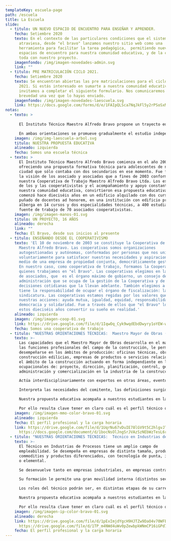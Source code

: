 ```yaml
---
templateKey: escuela-page
path: /escuela
title: La Escuela
slide:
  - titulo: UN NUEVO ESPACIO DE ENCUENTRO PARA ENSEÑAR Y APRENDER.
    fecha: Setiembre 2020
    texto: En el contexto de las particulares condiciones que el sistema educativo
      atraviesa, desde "el bravo" lanzamos nuestro sitio web como una
      herramienta para facilitar la tarea pedagógica,  permitiendo nuevos
      espacios de encuentro para nuestra comunidad educativa, y de la comunidad
      toda con nuestro proyecto.
    imagenfondo: /img/imagen-novedades-admin.svg
    link: ""
  - titulo: PRE MATRICULACIÓN CICLO 2021.
    fecha: Setiembre 2020
    texto: Se encuentran abiertas las pre matriculaciones para el ciclo lectivo
      2021. Si estás interesado en sumarte a nuestra comunidad educativa, te
      invitamos a completar el siguiente formulario. Nos comunicaremos a la
      brevedad una vez que lo hayas enviado.
    imagenfondo: /img/imagen-novedades-laescuela.svg
    link: https://docs.google.com/forms/d/e/1FAIpQLSca7NqJkFl5y2rPSoSxMrPSD--57uBjpjUODdP4rXmy3Z_pKQ/viewform?vc=0&c=0&w=1&flr=0&gxids=7757
notas:
  - texto: >
      
      El Instituto Técnico Maestro Alfredo Bravo propone un trayecto educativo técnico de siete años de duración. Como unidad pedagógica y organizativa nuestra propuesta educativa está constituida por dos Ciclos, siendo el primero de ellos Básico (Primer Ciclo) de tres años de duración y el Segundo Ciclo, de cuatro años de duración, con dos orientaciones: Maestro Mayor de Obras (MMO) e Industria de Procesos (IP).

      En ambas orientaciones se promueve gradualmente el estudio independiente que contribuye al trabajo autogestivo como también se favorecen las prácticas colaborativas, cooperativas y solidarias. Se pone especial énfasis en la correspondencia y articulación teórico-práctica en aras al desarrollo y adquisición de capacidades específicas para el futuro desempeño del técnico
    imagen: /img/img-laescuela-arbol.svg
    titulo: NUESTRA PROPUESTA EDUCATIVA
    alineado: izquierda
    fecha: Somos una escuela técnica
  - texto: >
      El Instituto Técnico Maestro Alfredo Bravo comienza en el año 2004
      ofreciendo una propuesta formativa técnica para adolescentes de nuestra
      ciudad que sólo contaba con dos secundarios en ese momento. Fue fruto de
      la visión de los asociado y asociadas que a fines de 2003 conformaron
      nuestra Cooperativa de Trabajo Maestro Alfredo Bravo Ltda. Los esfuerzos
      de los y las cooperativistas y el acompañamiento y apoyo constante de la
      nuestra comunidad educativa, convirtieron esa propuesta educativa que
      comenzó hace dieciséis años en un edificio alquilado con dos cursos y un
      puñado de docentes ad honorem, en una institución con edificio propio que
      alberga en 14 cursos y dos especialidades técnicas, a 400 estudiantes y es
      fuente de trabajo de 70 asociados cooperativistas.
    imagen: /img/imagen-manos-01.svg
    titulo: UN PROYECTO, 16 AÑOS
    alineado: derecha
    link: ""
    fecha: El Bravo, desde sus inicios al presente
  - titulo: ENSEÑANDO DESDE EL COOPERATIVISMO
    texto: 'El 10 de noviembre de 2003 se constituye la Cooperativa de Trabajo
      Maestro Alfredo Bravo. Las cooperativas somos organizaciones
      autogestionadas y autónomas, conformadas por personas que nos unimos
      voluntariamente para satisfacer nuestras necesidades y aspiraciones por
      medio de una empresa de propiedad conjunta, democráticamente gestionada.
      En nuestro caso, como cooperativa de trabajo, formamos la Cooperativa
      quienes trabajamos en "el Bravo". Las cooperativas elegimos en la Asamblea
      de asociados, que  es el órgano máximo de gobierno, un consejo de
      administración que se ocupa de la gestión de la Cooperativa y de las
      decisiones cotidianas que la llevan adelante. También elegimos a quién
      tiene la responsabilidad de ocupar el órgano de fiscalización: la
      sindicatura. Las cooperativas estamos regidas por los valores que guían
      nuestras acciones: ayuda mutua, igualdad, equidad, responsabilidad,
      democracia y solidaridad. Fue a través de ellos que "el Bravo" logró en
      estos dieciséis años convertir su sueño en realidad.'
    alineado: izquierda
    imagen: /img/imagen-coop-01.svg
    link: https://drive.google.com/file/d/1IqwOq_Cyk9wqdEbdDwyry1oYEW-wx-kQ/view?usp=sharing
    fecha: Somos una cooperativa de trabajo
  - titulo: "NUESTRAS ORIENTACIONES TÉCNICAS:  Maestro Mayor de Obras (MMO) "
    texto: >-
      Las capacidades que el Maestro Mayor de Obras desarrolla en el marco de
      las funciones profesionales del campo de la construcción, le permiten
      desempeñarse en los ámbitos de producción: oficinas técnicas, obras de
      construcción edilicias, empresas de productos o servicios relacionados con
      el ámbito de la construcción actuando en forma independiente en las áreas
      ocupacionales de: proyecto, dirección, planificación, control, gestión,
      administración y comercialización en la industria de la construcción.

      Actúa interdisciplinariamente con expertos en otras áreas, eventualmente involucrados en su actividad (equipamiento e instalaciones electromecánicas, otras especialidades de construcciones, mecánica, producción agropecuaria, informática, etc.).

      Interpreta las necesidades del comitente, las definiciones surgidas de los estamentos técnicos y jerárquicos correspondientes, gestiona sus actividades específicas, controla la totalidad de las actividades requeridas hasta su efectiva concreción, teniendo en cuenta los criterios de seguridad, impacto ambiental, relaciones humanas, calidad, productividad y costos.

      Nuestra propuesta educativa acompaña a nuestros estudiantes en la construcción de un perfil profesional que de alguna manera pone en evidencia sus capacidades para la resolución de situaciones problemáticas de cualquier fase del proceso de la construcción (MMO).

      Por ello resulta clave tener en claro cuál es el perfil técnico que pretendemos en cada una de las orientaciones de nuestro Instituto pero también tener en cuenta los diversos espacios curriculares y su correspondiente distribución de carga horaria.
    imagen: /img/imagen-mmo-color-bravo-01.svg
    alineado: izquierda
    fecha: El perfil profesional y la carga horaria
    link: https://drive.google.com/file/d/1UqrNu67vDuIE78lGV9t5C2hlgvJTP8aD/view?usp=sharing
      https://docs.google.com/document/d/1bocNsOlJngSrJVAzSzNEbWzTesL6rwf8XLZD9exk-Cg/edit?usp=sharing
  - titulo: "NUESTRAS ORIENTACIONES TÉCNICAS:  Técnico en Industrias de Proceso"
    texto: >-
      El Técnico en Industrias de Procesos tiene un amplio campo de
      empleabilidad. Se desempeña en empresas de distinto tamaño, productoras de
      commodities y productos diferenciados, con tecnología de punta, intermedia
      o elemental.

      Se desenvuelve tanto en empresas industriales, en empresas contratistas que brindan servicios en el área industrial, como en emprendimientos generados por el técnico o por pequeños equipos de profesionales.

      Su formación le permite una gran movilidad interna (distintos sectores) y externa (distintos tipos de empresa); en el mercado de trabajo y lo prepara para trabajar interdisciplinariamente y en equipo para adaptarse y aprender nuevos roles y continuar su formación a lo largo de toda su vida profesional.

      Los roles del técnico podrán ser, en distintas etapas de su carrera, desde fuertemente específicos, hasta marcadamente globales y gestionales; variando con el tamaño, contenido tecnológico y tipo de proceso y producto de la empresa en la que se desempeñe. En empresas de mayor tamaño, participa desde sus tareas específicas dentro del “equipo de producción” (trabajo en grupos, en células, etc.), incrementándose la participación en aspectos más estratégicos del negocio y en la toma de decisiones a medida que el tamaño de la empresa disminuye. Estos aspectos asumen una importancia central en la gestión de auto emprendimientos y en las empresas de servicios tercerizados. 

      Nuestra propuesta educativa acompaña a nuestros estudiantes en la construcción de un perfil profesional que de alguna manera pone en evidencia sus capacidades para la resolución de situaciones problemáticas de cualquier fase del proceso industrial (IP).

      Por ello resulta clave tener en claro cuál es el perfil técnico que pretendemos en cada una de las orientaciones de nuestro Instituto pero también tener en cuenta los diversos espacios curriculares y su correspondiente distribución de carga horaria.
    imagen: /img/imagen-ip-color-bravo-01.svg
    alineado: derecha
    link: https://drive.google.com/file/d/1pExImjdYgcH9HJTZw9DaO4v70WFBXEt1/view?usp=sharing
      https://drive.google.com/file/d/1TP_m4NWd4uWv0pZewbpkWNmCP16iGPd7/view?usp=sharing
    fecha: El perfil profesional y la carga horaria
---
```

